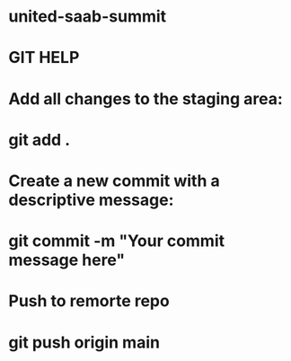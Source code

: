 # united-saab-summit

# GIT HELP

# Add all changes to the staging area:
# git add . 
# Create a new commit with a descriptive message:
# git commit -m "Your commit message here"
# Push to remorte repo
# git push origin main
